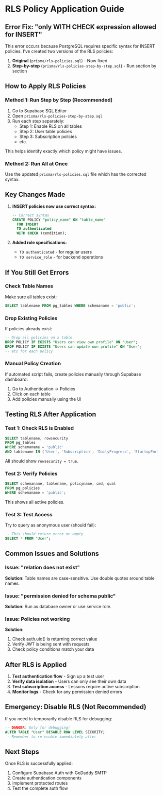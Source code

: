 # RLS Policy Application Guide

## Error Fix: "only WITH CHECK expression allowed for INSERT"

This error occurs because PostgreSQL requires specific syntax for INSERT policies. I've created two versions of the RLS policies:

1. **Original** (`prisma/rls-policies.sql`) - Now fixed
2. **Step-by-step** (`prisma/rls-policies-step-by-step.sql`) - Run section by section

## How to Apply RLS Policies

### Method 1: Run Step by Step (Recommended)

1. Go to Supabase SQL Editor
2. Open `prisma/rls-policies-step-by-step.sql`
3. Run each step separately:
   - Step 1: Enable RLS on all tables
   - Step 2: User table policies
   - Step 3: Subscription policies
   - etc.

This helps identify exactly which policy might have issues.

### Method 2: Run All at Once

Use the updated `prisma/rls-policies.sql` file which has the corrected syntax.

## Key Changes Made

1. **INSERT policies now use correct syntax:**
   ```sql
   -- Correct syntax
   CREATE POLICY "policy_name" ON "table_name"
     FOR INSERT 
     TO authenticated
     WITH CHECK (condition);
   ```

2. **Added role specifications:**
   - `TO authenticated` - for regular users
   - `TO service_role` - for backend operations

## If You Still Get Errors

### Check Table Names
Make sure all tables exist:
```sql
SELECT tablename FROM pg_tables WHERE schemaname = 'public';
```

### Drop Existing Policies
If policies already exist:
```sql
-- Drop all policies on a table
DROP POLICY IF EXISTS "Users can view own profile" ON "User";
DROP POLICY IF EXISTS "Users can update own profile" ON "User";
-- etc for each policy
```

### Manual Policy Creation
If automated script fails, create policies manually through Supabase dashboard:

1. Go to Authentication → Policies
2. Click on each table
3. Add policies manually using the UI

## Testing RLS After Application

### Test 1: Check RLS is Enabled
```sql
SELECT tablename, rowsecurity 
FROM pg_tables 
WHERE schemaname = 'public' 
AND tablename IN ('User', 'Subscription', 'DailyProgress', 'StartupPortfolio', 'XPEvent', 'DailyLesson', 'Badge');
```

All should show `rowsecurity = true`.

### Test 2: Verify Policies
```sql
SELECT schemaname, tablename, policyname, cmd, qual 
FROM pg_policies 
WHERE schemaname = 'public';
```

This shows all active policies.

### Test 3: Test Access
Try to query as anonymous user (should fail):
```sql
-- This should return error or empty
SELECT * FROM "User";
```

## Common Issues and Solutions

### Issue: "relation does not exist"
**Solution**: Table names are case-sensitive. Use double quotes around table names.

### Issue: "permission denied for schema public"
**Solution**: Run as database owner or use service role.

### Issue: Policies not working
**Solution**: 
1. Check auth.uid() is returning correct value
2. Verify JWT is being sent with requests
3. Check policy conditions match your data

## After RLS is Applied

1. **Test authentication flow** - Sign up a test user
2. **Verify data isolation** - Users can only see their own data
3. **Test subscription access** - Lessons require active subscription
4. **Monitor logs** - Check for any permission denied errors

## Emergency: Disable RLS (Not Recommended)

If you need to temporarily disable RLS for debugging:
```sql
-- DANGER: Only for debugging!
ALTER TABLE "User" DISABLE ROW LEVEL SECURITY;
-- Remember to re-enable immediately after
```

## Next Steps

Once RLS is successfully applied:
1. Configure Supabase Auth with GoDaddy SMTP
2. Create authentication components
3. Implement protected routes
4. Test the complete auth flow